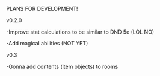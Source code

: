 PLANS FOR DEVELOPMENT!

v0.2.0

-Improve stat calculations to be similar to DND 5e (LOL NO)

-Add magical abilities (NOT YET)

v0.3

-Gonna add contents (item objects) to rooms